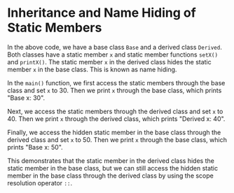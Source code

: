 # Inheritance and Name Hiding of Static Members
In the above code, we have a base class `Base` and a derived class `Derived`. Both classes have a static member `x` and static member functions `setX()` and `printX()`. The static member `x` in the derived class hides the static member `x` in the base class. This is known as name hiding.

In the `main()` function, we first access the static members through the base class and set `x` to 30. Then we print `x` through the base class, which prints "Base x: 30".

Next, we access the static members through the derived class and set `x` to 40. Then we print `x` through the derived class, which prints "Derived x: 40".

Finally, we access the hidden static member in the base class through the derived class and set `x` to 50. Then we print `x` through the base class, which prints "Base x: 50".

This demonstrates that the static member in the derived class hides the static member in the base class, but we can still access the hidden static member in the base class through the derived class by using the scope resolution operator `::`.